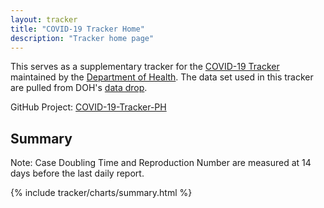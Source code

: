 ```yaml
---
layout: tracker
title: "COVID-19 Tracker Home"
description: "Tracker home page"
---
```


This serves as a supplementary tracker for the
[COVID-19 Tracker](https://www.doh.gov.ph/covid19tracker) maintained by the
[Department of Health](https://www.doh.gov.ph/). The data set used in this
tracker are pulled from DOH's
[data drop](https://drive.google.com/drive/folders/1ZPPcVU4M7T-dtRyUceb0pMAd8ickYf8o).

GitHub Project: [COVID-19-Tracker-PH](https://github.com/donfiguerres/COVID-19-Tracker-PH)

## Summary
Note: Case Doubling Time and Reproduction Number are measured at 14 days before
the last daily report.

<div class="{% if site.scrollappear_enabled %}scrollappear{% endif %}">
{% include tracker/charts/summary.html %}
</div>
